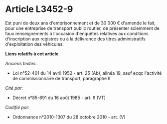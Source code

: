 # Article L3452-9

Est puni de deux ans d'emprisonnement et de 30 000 € d'amende le fait, pour une entreprise de transport public routier, de
présenter sciemment de faux renseignements à l'occasion d'enquêtes relatives aux conditions d'inscription aux registres ou à
la délivrance des titres administratifs d'exploitation des véhicules.

**Liens relatifs à cet article**

_Anciens textes_:

  - Loi n°52-401 du 14 avril 1952 - art. 25 (Ab), alinéa 19, sauf ecqc l'activité de commissionnaire de transport, paragraphe II

_Cité par_:

  - Décret n°85-891 du 16 août 1985 - art. 6 (VT)

_Codifié par_:

  - Ordonnance n°2010-1307 du 28 octobre 2010 - art. (V)
